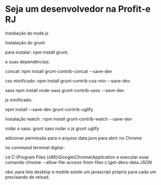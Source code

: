 # Seja um desenvolvedor na Profit-e RJ
instalação do node.js

Instalação do grunt:

para instalar: npm install grunt;

 e suas dependências:


concat:
npm install grunt-contrib-concat --save-dev

css minificado:
npm install grunt-contrib-css-min --save-dev  

sass
npm install  node-sass grunt-contrib-sass --save-dev   

js minificado:

npm install --save-dev grunt-contrib-uglify

instalação watch :
npm install grunt-contrib-watch --save-dev


rodar o sass:  grunt sass
rodar o js grunt uglify

adicionar permissão para o arquivo data.json para abrir no Chrome

no command terminal  digitar:

cd C:\Program Files (x86)\Google\Chrome\Application
e executar esse  comando
chrome --allow-file-access-from-files   c:\get-devs-data.JSON



obs: para tela desktop e mobile existe um javascript próprio para cada um precisando de reload.
